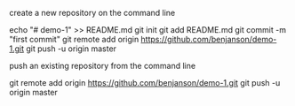create a new repository on the command line

echo "# demo-1" >> README.md
git init
git add README.md
git commit -m "first commit"
git remote add origin https://github.com/benjanson/demo-1.git
git push -u origin master


push an existing repository from the command line

git remote add origin https://github.com/benjanson/demo-1.git
git push -u origin master
